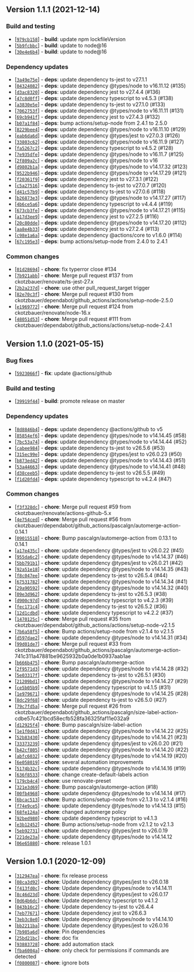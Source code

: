 ## Version 1.1.1 (2021-12-14)

### Build and testing

* [[`979cb158`](https://github.com/ckotzbauer&#x2F;label-command-action/commit/979cb158)] - **build**: update npm lockfileVersion
* [[`5b9fcbbc`](https://github.com/ckotzbauer&#x2F;label-command-action/commit/5b9fcbbc)] - **build**: update to node@16
* [[`30e4e6b4`](https://github.com/ckotzbauer&#x2F;label-command-action/commit/30e4e6b4)] - **build**: update to node@16

### Dependency updates

* [[`3a49e75e`](https://github.com/ckotzbauer&#x2F;label-command-action/commit/3a49e75e)] - **deps**: update dependency ts-jest to v27.1.1
* [[`04324082`](https://github.com/ckotzbauer&#x2F;label-command-action/commit/04324082)] - **deps**: update dependency @types&#x2F;node to v16.11.12 (#135)
* [[`d3ac8320`](https://github.com/ckotzbauer&#x2F;label-command-action/commit/d3ac8320)] - **deps**: update dependency jest to v27.4.4 (#136)
* [[`47c8d0ff`](https://github.com/ckotzbauer&#x2F;label-command-action/commit/47c8d0ff)] - **deps**: update dependency typescript to v4.5.3 (#138)
* [[`a3830e5e`](https://github.com/ckotzbauer&#x2F;label-command-action/commit/a3830e5e)] - **deps**: update dependency ts-jest to v27.1.0 (#133)
* [[`7062753f`](https://github.com/ckotzbauer&#x2F;label-command-action/commit/7062753f)] - **deps**: update dependency @types&#x2F;node to v16.11.11 (#131)
* [[`69cb941f`](https://github.com/ckotzbauer&#x2F;label-command-action/commit/69cb941f)] - **deps**: update dependency jest to v27.4.3 (#132)
* [[`b07a1f84`](https://github.com/ckotzbauer&#x2F;label-command-action/commit/b07a1f84)] - **deps**: bump actions&#x2F;setup-node from 2.4.1 to 2.5.0
* [[`8229bee4`](https://github.com/ckotzbauer&#x2F;label-command-action/commit/8229bee4)] - **deps**: update dependency @types&#x2F;node to v16.11.10 (#129)
* [[`eab6da6d`](https://github.com/ckotzbauer&#x2F;label-command-action/commit/eab6da6d)] - **deps**: update dependency @types&#x2F;jest to v27.0.3 (#126)
* [[`33803c62`](https://github.com/ckotzbauer&#x2F;label-command-action/commit/33803c62)] - **deps**: update dependency @types&#x2F;node to v16.11.9 (#127)
* [[`fa5267c2`](https://github.com/ckotzbauer&#x2F;label-command-action/commit/fa5267c2)] - **deps**: update dependency typescript to v4.5.2 (#128)
* [[`7e935dfe`](https://github.com/ckotzbauer&#x2F;label-command-action/commit/7e935dfe)] - **deps**: update dependency @types&#x2F;node to v16.11.7 (#125)
* [[`2f809a2c`](https://github.com/ckotzbauer&#x2F;label-command-action/commit/2f809a2c)] - **deps**: update dependency @types&#x2F;node to v16
* [[`d9802b1a`](https://github.com/ckotzbauer&#x2F;label-command-action/commit/d9802b1a)] - **deps**: update dependency @types&#x2F;node to v14.17.32 (#123)
* [[`9522b946`](https://github.com/ckotzbauer&#x2F;label-command-action/commit/9522b946)] - **deps**: update dependency @types&#x2F;node to v14.17.29 (#121)
* [[`f20361f9`](https://github.com/ckotzbauer&#x2F;label-command-action/commit/f20361f9)] - **deps**: update dependency jest to v27.3.1 (#122)
* [[`c5a27516`](https://github.com/ckotzbauer&#x2F;label-command-action/commit/c5a27516)] - **deps**: update dependency ts-jest to v27.0.7 (#120)
* [[`d41c57b9`](https://github.com/ckotzbauer&#x2F;label-command-action/commit/d41c57b9)] - **deps**: update dependency ts-jest to v27.0.6 (#118)
* [[`b26873e3`](https://github.com/ckotzbauer&#x2F;label-command-action/commit/b26873e3)] - **deps**: update dependency @types&#x2F;node to v14.17.27 (#117)
* [[`4b6ce5a6`](https://github.com/ckotzbauer&#x2F;label-command-action/commit/4b6ce5a6)] - **deps**: update dependency typescript to v4.4.4 (#119)
* [[`673cb3fe`](https://github.com/ckotzbauer&#x2F;label-command-action/commit/673cb3fe)] - **deps**: update dependency @types&#x2F;node to v14.17.21 (#115)
* [[`a17d3ee9`](https://github.com/ckotzbauer&#x2F;label-command-action/commit/a17d3ee9)] - **deps**: update dependency jest to v27.2.5 (#116)
* [[`20c80dde`](https://github.com/ckotzbauer&#x2F;label-command-action/commit/20c80dde)] - **deps**: update dependency @types&#x2F;node to v14.17.20 (#112)
* [[`aa8e4b33`](https://github.com/ckotzbauer&#x2F;label-command-action/commit/aa8e4b33)] - **deps**: update dependency jest to v27.2.4 (#113)
* [[`c98e1a6a`](https://github.com/ckotzbauer&#x2F;label-command-action/commit/c98e1a6a)] - **deps**: update dependency @actions&#x2F;core to v1.6.0 (#114)
* [[`67c195e3`](https://github.com/ckotzbauer&#x2F;label-command-action/commit/67c195e3)] - **deps**: bump actions&#x2F;setup-node from 2.4.0 to 2.4.1

### Common changes

* [[`01d28694`](https://github.com/ckotzbauer&#x2F;label-command-action/commit/01d28694)] - **chore**: fix typerror close #134
* [[`7b921abb`](https://github.com/ckotzbauer&#x2F;label-command-action/commit/7b921abb)] - **chore**: Merge pull request #137 from ckotzbauer&#x2F;renovate&#x2F;ts-jest-27.x
* [[`2b2a237d`](https://github.com/ckotzbauer&#x2F;label-command-action/commit/2b2a237d)] - **chore**: use other pull_request_target trigger
* [[`82e70c3f`](https://github.com/ckotzbauer&#x2F;label-command-action/commit/82e70c3f)] - **chore**: Merge pull request #130 from ckotzbauer&#x2F;dependabot&#x2F;github_actions&#x2F;actions&#x2F;setup-node-2.5.0
* [[`e1969772`](https://github.com/ckotzbauer&#x2F;label-command-action/commit/e1969772)] - **chore**: Merge pull request #124 from ckotzbauer&#x2F;renovate&#x2F;node-16.x
* [[`48051d53`](https://github.com/ckotzbauer&#x2F;label-command-action/commit/48051d53)] - **chore**: Merge pull request #111 from ckotzbauer&#x2F;dependabot&#x2F;github_actions&#x2F;actions&#x2F;setup-node-2.4.1


## Version 1.1.0 (2021-05-15)

### Bug fixes

* [[`5923066f`](https://github.com/ckotzbauer&#x2F;label-command-action/commit/5923066f)] - **fix**: update @actions&#x2F;github

### Build and testing

* [[`39919f44`](https://github.com/ckotzbauer&#x2F;label-command-action/commit/39919f44)] - **build**: promote release on master

### Dependency updates

* [[`8d8846b4`](https://github.com/ckotzbauer&#x2F;label-command-action/commit/8d8846b4)] - **deps**: update dependency @actions&#x2F;github to v5
* [[`85854ef6`](https://github.com/ckotzbauer&#x2F;label-command-action/commit/85854ef6)] - **deps**: update dependency @types&#x2F;node to v14.14.45 (#58)
* [[`7bc53a74`](https://github.com/ckotzbauer&#x2F;label-command-action/commit/7bc53a74)] - **deps**: update dependency @types&#x2F;node to v14.14.44 (#52)
* [[`cabee984`](https://github.com/ckotzbauer&#x2F;label-command-action/commit/cabee984)] - **deps**: update dependency ts-jest to v26.5.6 (#53)
* [[`315ec99e`](https://github.com/ckotzbauer&#x2F;label-command-action/commit/315ec99e)] - **deps**: update dependency @types&#x2F;jest to v26.0.23 (#50)
* [[`b873ed42`](https://github.com/ckotzbauer&#x2F;label-command-action/commit/b873ed42)] - **deps**: update dependency @types&#x2F;node to v14.14.43 (#51)
* [[`53a44663`](https://github.com/ckotzbauer&#x2F;label-command-action/commit/53a44663)] - **deps**: update dependency @types&#x2F;node to v14.14.41 (#48)
* [[`d38ceeb5`](https://github.com/ckotzbauer&#x2F;label-command-action/commit/d38ceeb5)] - **deps**: update dependency ts-jest to v26.5.5 (#49)
* [[`f1d20fd4`](https://github.com/ckotzbauer&#x2F;label-command-action/commit/f1d20fd4)] - **deps**: update dependency typescript to v4.2.4 (#47)

### Common changes

* [[`f3f328dc`](https://github.com/ckotzbauer&#x2F;label-command-action/commit/f3f328dc)] - **chore**: Merge pull request #59 from ckotzbauer&#x2F;renovate&#x2F;actions-github-5.x
* [[`4e754ced`](https://github.com/ckotzbauer&#x2F;label-command-action/commit/4e754ced)] - **chore**: Merge pull request #56 from ckotzbauer&#x2F;dependabot&#x2F;github_actions&#x2F;pascalgn&#x2F;automerge-action-0.14.1
* [[`09015518`](https://github.com/ckotzbauer&#x2F;label-command-action/commit/09015518)] - **chore**: Bump pascalgn&#x2F;automerge-action from 0.13.1 to 0.14.1
* [[`a17e435c`](https://github.com/ckotzbauer&#x2F;label-command-action/commit/a17e435c)] - **chore**: update dependency @types&#x2F;jest to v26.0.22 (#45)
* [[`955da6c2`](https://github.com/ckotzbauer&#x2F;label-command-action/commit/955da6c2)] - **chore**: update dependency @types&#x2F;node to v14.14.37 (#46)
* [[`5bb791b1`](https://github.com/ckotzbauer&#x2F;label-command-action/commit/5bb791b1)] - **chore**: update dependency @types&#x2F;jest to v26.0.21 (#42)
* [[`92a51e18`](https://github.com/ckotzbauer&#x2F;label-command-action/commit/92a51e18)] - **chore**: update dependency @types&#x2F;node to v14.14.35 (#43)
* [[`f8c047ee`](https://github.com/ckotzbauer&#x2F;label-command-action/commit/f8c047ee)] - **chore**: update dependency ts-jest to v26.5.4 (#44)
* [[`67531782`](https://github.com/ckotzbauer&#x2F;label-command-action/commit/67531782)] - **chore**: update dependency @types&#x2F;node to v14.14.34 (#41)
* [[`29a90592`](https://github.com/ckotzbauer&#x2F;label-command-action/commit/29a90592)] - **chore**: update dependency @types&#x2F;node to v14.14.32 (#40)
* [[`09e3d962`](https://github.com/ckotzbauer&#x2F;label-command-action/commit/09e3d962)] - **chore**: update dependency ts-jest to v26.5.3 (#38)
* [[`d900c97d`](https://github.com/ckotzbauer&#x2F;label-command-action/commit/d900c97d)] - **chore**: update dependency typescript to v4.2.3 (#39)
* [[`fec171c4`](https://github.com/ckotzbauer&#x2F;label-command-action/commit/fec171c4)] - **chore**: update dependency ts-jest to v26.5.2 (#36)
* [[`12d1cdbd`](https://github.com/ckotzbauer&#x2F;label-command-action/commit/12d1cdbd)] - **chore**: update dependency typescript to v4.2.2 (#37)
* [[`1470125c`](https://github.com/ckotzbauer&#x2F;label-command-action/commit/1470125c)] - **chore**: Merge pull request #35 from ckotzbauer&#x2F;dependabot&#x2F;github_actions&#x2F;actions&#x2F;setup-node-v2.1.5
* [[`7b6a58f5`](https://github.com/ckotzbauer&#x2F;label-command-action/commit/7b6a58f5)] - **chore**: Bump actions&#x2F;setup-node from v2.1.4 to v2.1.5
* [[`d597dae2`](https://github.com/ckotzbauer&#x2F;label-command-action/commit/d597dae2)] - **chore**: update dependency @types&#x2F;node to v14.14.31 (#34)
* [[`99d01de7`](https://github.com/ckotzbauer&#x2F;label-command-action/commit/99d01de7)] - **chore**: Merge pull request #33 from ckotzbauer&#x2F;dependabot&#x2F;github_actions&#x2F;pascalgn&#x2F;automerge-action-741c311a47881be9625932b0a0de1b0937aab1ae
* [[`b666b475`](https://github.com/ckotzbauer&#x2F;label-command-action/commit/b666b475)] - **chore**: Bump pascalgn&#x2F;automerge-action
* [[`2f9571d3`](https://github.com/ckotzbauer&#x2F;label-command-action/commit/2f9571d3)] - **chore**: update dependency @types&#x2F;node to v14.14.28 (#32)
* [[`5e03317f`](https://github.com/ckotzbauer&#x2F;label-command-action/commit/5e03317f)] - **chore**: update dependency ts-jest to v26.5.1 (#30)
* [[`21209bd1`](https://github.com/ckotzbauer&#x2F;label-command-action/commit/21209bd1)] - **chore**: update dependency @types&#x2F;node to v14.14.27 (#29)
* [[`ce5b05b9`](https://github.com/ckotzbauer&#x2F;label-command-action/commit/ce5b05b9)] - **chore**: update dependency typescript to v4.1.5 (#31)
* [[`1e979671`](https://github.com/ckotzbauer&#x2F;label-command-action/commit/1e979671)] - **chore**: update dependency @types&#x2F;node to v14.14.25 (#28)
* [[`8dc29f68`](https://github.com/ckotzbauer&#x2F;label-command-action/commit/8dc29f68)] - **chore**: update dependency ts-jest to v26.5.0 (#27)
* [[`79c7fd5a`](https://github.com/ckotzbauer&#x2F;label-command-action/commit/79c7fd5a)] - **chore**: Merge pull request #26 from ckotzbauer&#x2F;dependabot&#x2F;github_actions&#x2F;pascalgn&#x2F;size-label-action-cdbe57c421bcd58ecfb528fa36325faf11e032a9
* [[`d12925f4`](https://github.com/ckotzbauer&#x2F;label-command-action/commit/d12925f4)] - **chore**: Bump pascalgn&#x2F;size-label-action
* [[`1e1f0d41`](https://github.com/ckotzbauer&#x2F;label-command-action/commit/1e1f0d41)] - **chore**: update dependency @types&#x2F;node to v14.14.22 (#25)
* [[`52b83430`](https://github.com/ckotzbauer&#x2F;label-command-action/commit/52b83430)] - **chore**: update dependency @types&#x2F;node to v14.14.21 (#23)
* [[`33373239`](https://github.com/ckotzbauer&#x2F;label-command-action/commit/33373239)] - **chore**: update dependency @types&#x2F;jest to v26.0.20 (#21)
* [[`b42cf805`](https://github.com/ckotzbauer&#x2F;label-command-action/commit/b42cf805)] - **chore**: update dependency @types&#x2F;node to v14.14.20 (#22)
* [[`abfc6032`](https://github.com/ckotzbauer&#x2F;label-command-action/commit/abfc6032)] - **chore**: update dependency @types&#x2F;node to v14.14.19 (#20)
* [[`6e058019`](https://github.com/ckotzbauer&#x2F;label-command-action/commit/6e058019)] - **chore**: several automation improvements
* [[`5174b32c`](https://github.com/ckotzbauer&#x2F;label-command-action/commit/5174b32c)] - **chore**: update dependency @types&#x2F;node to v14.14.16 (#19)
* [[`636f8533`](https://github.com/ckotzbauer&#x2F;label-command-action/commit/636f8533)] - **chore**: change create-default-labels action
* [[`179cb4c4`](https://github.com/ckotzbauer&#x2F;label-command-action/commit/179cb4c4)] - **chore**: use renovate-preset
* [[`321e3d69`](https://github.com/ckotzbauer&#x2F;label-command-action/commit/321e3d69)] - **chore**: Bump pascalgn&#x2F;automerge-action (#18)
* [[`00fb4968`](https://github.com/ckotzbauer&#x2F;label-command-action/commit/00fb4968)] - **chore**: update dependency @types&#x2F;node to v14.14.14 (#17)
* [[`6bcac513`](https://github.com/ckotzbauer&#x2F;label-command-action/commit/6bcac513)] - **chore**: Bump actions&#x2F;setup-node from v2.1.3 to v2.1.4 (#16)
* [[`f74e9ce5`](https://github.com/ckotzbauer&#x2F;label-command-action/commit/f74e9ce5)] - **chore**: update dependency @types&#x2F;node to v14.14.13 (#15)
* [[`68fe124a`](https://github.com/ckotzbauer&#x2F;label-command-action/commit/68fe124a)] - **chore**: changed automerge policy
* [[`92bed980`](https://github.com/ckotzbauer&#x2F;label-command-action/commit/92bed980)] - **chore**: update dependency typescript to v4.1.3
* [[`e3b12452`](https://github.com/ckotzbauer&#x2F;label-command-action/commit/e3b12452)] - **chore**: Bump actions&#x2F;setup-node from v2.1.2 to v2.1.3
* [[`5eb92731`](https://github.com/ckotzbauer&#x2F;label-command-action/commit/5eb92731)] - **chore**: update dependency @types&#x2F;jest to v26.0.19
* [[`221de23a`](https://github.com/ckotzbauer&#x2F;label-command-action/commit/221de23a)] - **chore**: update dependency @types&#x2F;node to v14.14.12
* [[`06e65880`](https://github.com/ckotzbauer&#x2F;label-command-action/commit/06e65880)] - **chore**: release 1.0.1


## Version 1.0.1 (2020-12-09)

* [[`312947ea`](https://github.com/ckotzbauer&#x2F;label-command-action/commit/312947ea)] - **chore**: fix release process
* [[`08ca3d92`](https://github.com/ckotzbauer&#x2F;label-command-action/commit/08ca3d92)] - **chore**: Update dependency @types&#x2F;jest to v26.0.18
* [[`f413fd0c`](https://github.com/ckotzbauer&#x2F;label-command-action/commit/f413fd0c)] - **chore**: Update dependency @types&#x2F;node to v14.14.11
* [[`8c46d23d`](https://github.com/ckotzbauer&#x2F;label-command-action/commit/8c46d23d)] - **chore**: Update dependency @types&#x2F;jest to v26.0.17
* [[`0d64b6dc`](https://github.com/ckotzbauer&#x2F;label-command-action/commit/0d64b6dc)] - **chore**: Update dependency typescript to v4.1.2
* [[`043b16c2`](https://github.com/ckotzbauer&#x2F;label-command-action/commit/043b16c2)] - **chore**: Update dependency ts-jest to v26.4.4
* [[`7eb77671`](https://github.com/ckotzbauer&#x2F;label-command-action/commit/7eb77671)] - **chore**: Update dependency jest to v26.6.3
* [[`3eb3c8e0`](https://github.com/ckotzbauer&#x2F;label-command-action/commit/3eb3c8e0)] - **chore**: Update dependency @types&#x2F;node to v14.14.10
* [[`bb2211ba`](https://github.com/ckotzbauer&#x2F;label-command-action/commit/bb2211ba)] - **chore**: Update dependency @types&#x2F;jest to v26.0.16
* [[`7b985a6d`](https://github.com/ckotzbauer&#x2F;label-command-action/commit/7b985a6d)] - **chore**: Pin dependencies
* [[`25bd21bc`](https://github.com/ckotzbauer&#x2F;label-command-action/commit/25bd21bc)] - **chore**: doc fix
* [[`93883728`](https://github.com/ckotzbauer&#x2F;label-command-action/commit/93883728)] - **chore**: add automation stack
* [[`fba6004a`](https://github.com/ckotzbauer&#x2F;label-command-action/commit/fba6004a)] - **chore**: only check for permissions if commands are detected
* [[`f0800087`](https://github.com/ckotzbauer&#x2F;label-command-action/commit/f0800087)] - **chore**: ignore bots
